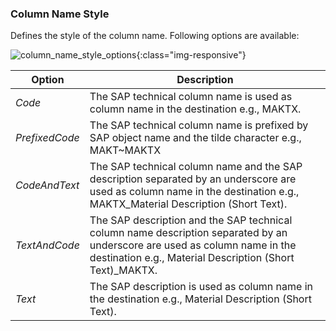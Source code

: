 
### Column Name Style

Defines the style of the column name. Following options are available: 

![column_name_style_options](../../assets/images/xu/documentation/destinations/http-csv/column_name_style_options.png){:class="img-responsive"}

| Option | Description |
|--------|-------------|
| *Code* | The SAP technical column name is used as column name in the destination e.g., MAKTX. |
| *PrefixedCode* | The SAP technical column name is prefixed by SAP object name and the tilde character e.g., MAKT~MAKTX |
| *CodeAndText* | The SAP technical column name and the SAP description separated by an underscore are used as column name in the destination e.g., MAKTX_Material Description (Short Text). |
| *TextAndCode* | The SAP description and the SAP technical column name description separated by an underscore are used as column name in the destination e.g., Material Description (Short Text)_MAKTX. |
| *Text* | The SAP description is used as column name in the destination e.g., Material Description (Short Text). |
